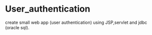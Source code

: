 # User_authentication
create small web app (user authentication) using JSP,servlet and jdbc (oracle sql).
